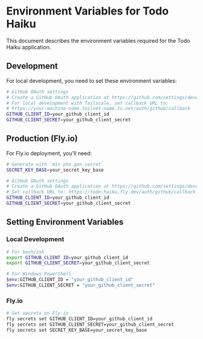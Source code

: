 # Environment Variables for Todo Haiku

This document describes the environment variables required for the Todo Haiku application.

## Development

For local development, you need to set these environment variables:

```bash
# GitHub OAuth settings
# Create a GitHub OAuth application at https://github.com/settings/developers
# For local development with Tailscale, set callback URL to:
# https://your-machine-name.tailnet-name.ts.net/auth/github/callback
GITHUB_CLIENT_ID=your_github_client_id
GITHUB_CLIENT_SECRET=your_github_client_secret
```

## Production (Fly.io)

For Fly.io deployment, you'll need:

```bash
# Generate with `mix phx.gen.secret`
SECRET_KEY_BASE=your_secret_key_base

# GitHub OAuth settings
# Create a GitHub OAuth application at https://github.com/settings/developers
# Set callback URL to: https://todo-haiku.fly.dev/auth/github/callback
GITHUB_CLIENT_ID=your_github_client_id
GITHUB_CLIENT_SECRET=your_github_client_secret
```

## Setting Environment Variables

### Local Development

```bash
# For bash/zsh
export GITHUB_CLIENT_ID=your_github_client_id
export GITHUB_CLIENT_SECRET=your_github_client_secret

# For Windows PowerShell
$env:GITHUB_CLIENT_ID = "your_github_client_id"
$env:GITHUB_CLIENT_SECRET = "your_github_client_secret"
```

### Fly.io

```bash
# Set secrets on Fly.io
fly secrets set GITHUB_CLIENT_ID=your_github_client_id
fly secrets set GITHUB_CLIENT_SECRET=your_github_client_secret
fly secrets set SECRET_KEY_BASE=your_secret_key_base
``` 